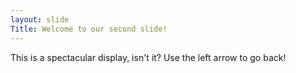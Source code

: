 ```yaml
--- 
layout: slide 
Title: Welcome to our second slide! 
--- 
```

This is a spectacular display, isn't it? 
Use the left arrow to go back!
